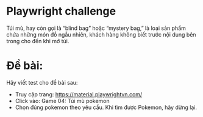 # Playwright challenge
Túi mù, hay còn gọi là “blind bag” hoặc “mystery bag,” là loại sản phẩm chứa những món đồ ngẫu nhiên, khách hàng không biết trước nội dung bên trong cho đến khi mở túi.

# Đề bài:
Hãy viết test cho đề bài sau:
- Truy cập trang: https://material.playwrightvn.com/
- Click vào: Game 04: Túi mù pokemon
- Chọn đúng pokemon theo yêu cầu. Khi tìm được Pokemon, hãy dừng lại.